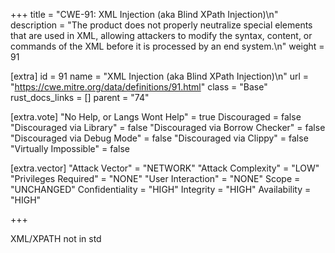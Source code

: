 +++
title = "CWE-91: XML Injection (aka Blind XPath Injection)\n"
description = "The product does not properly neutralize special elements that are used in XML, allowing attackers to modify the syntax, content, or commands of the XML before it is processed by an end system.\n"
weight = 91

[extra]
id = 91
name = "XML Injection (aka Blind XPath Injection)\n"
url = "https://cwe.mitre.org/data/definitions/91.html"
class = "Base"
rust_docs_links = []
parent = "74"

[extra.vote]
"No Help, or Langs Wont Help" = true
Discouraged = false
"Discouraged via Library" = false
"Discouraged via Borrow Checker" = false
"Discouraged via Debug Mode" = false
"Discouraged via Clippy" = false
"Virtually Impossible" = false

[extra.vector]
"Attack Vector" = "NETWORK"
"Attack Complexity" = "LOW"
"Privileges Required" = "NONE"
"User Interaction" = "NONE"
Scope = "UNCHANGED"
Confidentiality = "HIGH"
Integrity = "HIGH"
Availability = "HIGH"

+++

XML/XPATH not in std